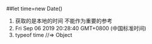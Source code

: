 ##let time=new Date()
1. 获取的是本地的时间 不能作为重要的参考
2. Fri Sep 06 2019 20:28:40 GMT+0800 (中国标准时间)
3. typeof time //=> Object